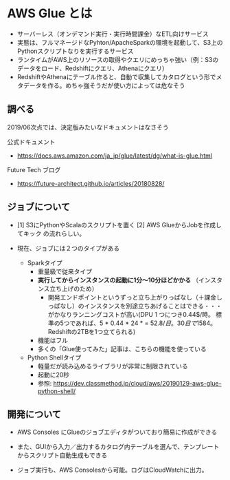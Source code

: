 # AWS Glue とは

* サーバーレス（オンデマンド実行・実行時間課金）なETL向けサービス
* 実態は、フルマネージドなPyhton/ApacheSparkの環境を起動して、S3上のPythonスクリプトなりを実行するサービス
* ランタイムがAWS上のリソースの取得やクエリにめっちゃ強い（例：S3のデータをロード、Redshiftにクエリ、Athenaにクエリ）
* RedshiftやAthenaにテーブル作ると、自動で収集してカタログという形でメタデータを作る。めちゃ強そうだが使い方によっては危なそう

## 調べる

2019/06次点では、決定版みたいなドキュメントはなさそう

公式ドキュメント

* https://docs.aws.amazon.com/ja_jp/glue/latest/dg/what-is-glue.html

Future Tech ブログ

* https://future-architect.github.io/articles/20180828/

## ジョブについて

* [1] S3にPythonやScalaのスクリプトを置く [2] AWS GlueからJobを作成してキック の流れらしい。

* 現在、ジョブには２つのタイプがある
  * Sparkタイプ
    * 重量級で従来タイプ
    * **実行してからインスタンスの起動に1分～10分ほどかかる** （インスタンス立ち上げのため）
      * 開発エンドポイントというずっと立ち上がりっぱなし（＋課金しっぱなし）のインスタンスを別途立ちあげることはできる・・・がかなりランニングコストが高い(DPU 1 つにつき0.44$/時。
        標準の5つであれば、5 * 0.44 * 24 * = $52.8 / 日。30日で$1584。Redshiftの2TBを1つ立てられる)
    * 機能はフル
    * 多くの「Glue使ってみた」記事は、こちらの機能を使っている
  * Python Shellタイプ
    * 軽量だが読み込めるライブラリが非常に制限されている
    * 起動に20秒
    * 参照: https://dev.classmethod.jp/cloud/aws/20190129-aws-glue-python-shell/

## 開発について

* AWS Consoles にGlueのジョブエディタがついており簡易に作成ができる
* また、GUIから入力／出力するカタログ内テーブルを選んで、テンプレートからスクリプト自動生成もできる

* ジョブ実行も、AWS Consolesから可能。ログはCloudWatchに出力。

